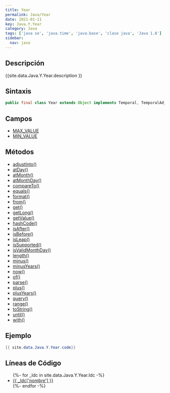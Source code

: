 ```yaml
---
title: Year
permalink: Java/Year
date: 2021-01-11
key: Java.Y.Year
category: Java
tags: ['java se', 'java.time', 'java.base', 'clase java', 'Java 1.8']
sidebar: 
  nav: java
---
```


## Descripción
{{site.data.Java.Y.Year.description }}

## Sintaxis
~~~java
public final class Year extends Object implements Temporal, TemporalAdjuster, Comparable<Year>, Serializable
~~~

## Campos
* [MAX_VALUE](/Java/Year/MAX_VALUE)
* [MIN_VALUE](/Java/Year/MIN_VALUE)

## Métodos
* [adjustInto()](/Java/Year/adjustInto)
* [atDay()](/Java/Year/atDay)
* [atMonth()](/Java/Year/atMonth)
* [atMonthDay()](/Java/Year/atMonthDay)
* [compareTo()](/Java/Year/compareTo)
* [equals()](/Java/Year/equals)
* [format()](/Java/Year/format)
* [from()](/Java/Year/from)
* [get()](/Java/Year/get)
* [getLong()](/Java/Year/getLong)
* [getValue()](/Java/Year/getValue)
* [hashCode()](/Java/Year/hashCode)
* [isAfter()](/Java/Year/isAfter)
* [isBefore()](/Java/Year/isBefore)
* [isLeap()](/Java/Year/isLeap)
* [isSupported()](/Java/Year/isSupported)
* [isValidMonthDay()](/Java/Year/isValidMonthDay)
* [length()](/Java/Year/length)
* [minus()](/Java/Year/minus)
* [minusYears()](/Java/Year/minusYears)
* [now()](/Java/Year/now)
* [of()](/Java/Year/of)
* [parse()](/Java/Year/parse)
* [plus()](/Java/Year/plus)
* [plusYears()](/Java/Year/plusYears)
* [query()](/Java/Year/query)
* [range()](/Java/Year/range)
* [toString()](/Java/Year/toString)
* [until()](/Java/Year/until)
* [with()](/Java/Year/with)

## Ejemplo
~~~java
{{ site.data.Java.Y.Year.code}}
~~~

## Líneas de Código
<ul>
{%- for _ldc in site.data.Java.Y.Year.ldc -%}
   <li>
       <a href="{{_ldc['url'] }}">{{ _ldc['nombre'] }}</a>
   </li>
{%- endfor -%}
</ul>
